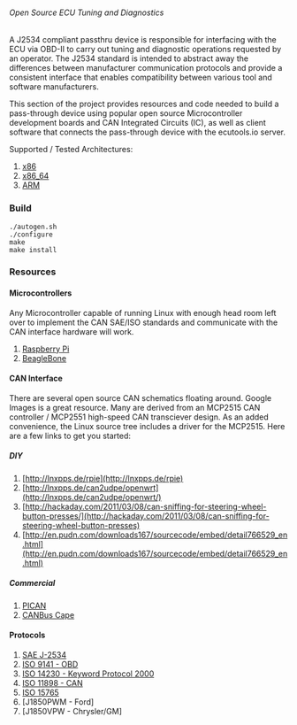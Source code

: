 ###### Open Source ECU Tuning and Diagnostics

A J2534 compliant passthru device is responsible for interfacing with the ECU via OBD-II to carry out tuning and diagnostic operations requested by an operator. The J2534 standard is intended to abstract away the differences between manufacturer communication protocols and provide a consistent interface that enables compatibility between various tool and software manufacturers.

This section of the project provides resources and code needed to build a pass-through device using popular open source Microcontroller development boards and CAN Integrated Circuits (IC), as well as client software that connects the pass-through device with the ecutools.io server.

Supported / Tested Architectures:

1. [x86](http://en.wikipedia.org/wiki/X86)
2. [x86_64](http://en.wikipedia.org/wiki/X86-64)
3. [ARM](http://en.wikipedia.org/wiki/ARM_architecture)

### Build

	./autogen.sh
	./configure
	make
	make install

### Resources

#### Microcontrollers

Any Microcontroller capable of running Linux with enough head room left over to implement the CAN SAE/ISO standards and communicate with the CAN interface hardware will work.

1. [Raspberry Pi](http://en.wikipedia.org/wiki/Raspberry_Pi)
2. [BeagleBone](http://beagleboard.org)

#### CAN Interface

There are several open source CAN schematics floating around. Google Images is a great resource. Many are derived from an MCP2515 CAN controller / MCP2551 high-speed CAN transciever design. As an added convenience, the Linux source tree includes a driver for the MCP2515. Here are a few links to get you started:

##### DIY

1. [http://lnxpps.de/rpie](http://lnxpps.de/rpie)
2. [http://lnxpps.de/can2udpe/openwrt](http://lnxpps.de/can2udpe/openwrt/)
3. [http://hackaday.com/2011/03/08/can-sniffing-for-steering-wheel-button-presses/](http://hackaday.com/2011/03/08/can-sniffing-for-steering-wheel-button-presses)
4. [http://en.pudn.com/downloads167/sourcecode/embed/detail766529_en.html](http://en.pudn.com/downloads167/sourcecode/embed/detail766529_en.html)

##### Commercial

1. [PICAN](http://skpang.co.uk/catalog/pican-canbus-board-for-raspberry-pi-p-1196.html)
2. [CANBus Cape](http://elinux.org/Beagleboard:BeagleBone_CANBus)

#### Protocols

1. [SAE J-2534](http://standards.sae.org/j2534/1_200412)
2. [ISO 9141 - OBD](http://en.wikipedia.org/wiki/On-board_diagnostics)
3. [ISO 14230 - Keyword Protocol 2000](http://en.wikipedia.org/wiki/Keyword_Protocol_2000)
4. [ISO 11898 - CAN](http://en.wikipedia.org/wiki/ISO_11898)
5. [ISO 15765](http://en.wikipedia.org/wiki/ISO_15765-2)
6. [J1850PWM - Ford]
7. [J1850VPW - Chrysler/GM]

